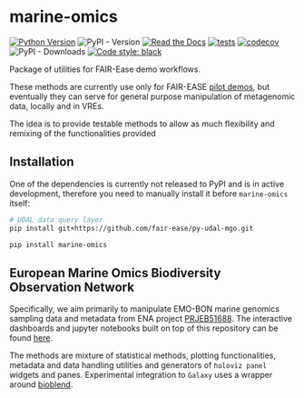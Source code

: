 # marine-omics

[![Python Version](https://img.shields.io/pypi/pyversions/momics.svg?color=green)](https://python.org)
![PyPI - Version](https://img.shields.io/pypi/v/marine-omics)
[![Read the Docs](https://img.shields.io/readthedocs/marine-omics)](https://marine-omics-methods.readthedocs.io/en/latest/)
[![tests](https://github.com/palec87/marine-omics/workflows/tests/badge.svg)](https://github.com/palec87/marine-omics/actions)
[![codecov](https://codecov.io/gh/emo-bon/marine-omics-methods/branch/main/graph/badge.svg)](https://codecov.io/gh/emo-bon/marine-omics-methods)
![PyPI - Downloads](https://img.shields.io/pypi/dm/marine-omics)
[![Code style: black](https://img.shields.io/badge/code%20style-black-000000.svg)](https://github.com/psf/black)

Package of utilities for FAIR-Ease demo workflows.

These methods are currently use only for FAIR-EASE [pilot demos](https://github.com/palec87/momics-demos), but eventually they can serve for general purpose manipulation of metagenomic data, locally and in VREs.

The idea is to provide testable methods to allow as much flexibility and remixing of the functionalities provided

## Installation

One of the dependencies is currently not released to PyPI and is in active development, therefore you need to manually install it before `marine-omics` itself:

```bash
# UDAL data query layer
pip install git+https://github.com/fair-ease/py-udal-mgo.git

pip install marine-omics
```

## European Marine Omics Biodiversity Observation Network

Specifically, we aim primarily to manipulate EMO-BON marine genomics sampling data and metadata from ENA project [PRJEB51688](https://www.ebi.ac.uk/ena/browser/view/PRJEB51688). The interactive dashboards and jupyter notebooks built on top of this repository can be found [here](https://github.com/emo-bon/momics-demos/tree/main).

The methods are mixture of statistical methods, plotting functionalities, metadata and data handling utilities and generators of `holoviz panel` widgets and panes. Experimental integration to `Galaxy` uses a wrapper around [bioblend](https://bioblend.readthedocs.io/en/latest/).
